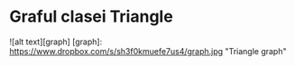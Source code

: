 # Graful clasei Triangle #
![alt text][graph]
[graph]: https://www.dropbox.com/s/sh3f0kmuefe7us4/graph.jpg "Triangle graph"
